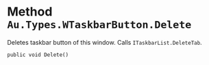 # Method `Au.Types.WTaskbarButton.Delete`

Deletes taskbar button of this window. Calls `ITaskbarList.DeleteTab`.

```
public void Delete()
```